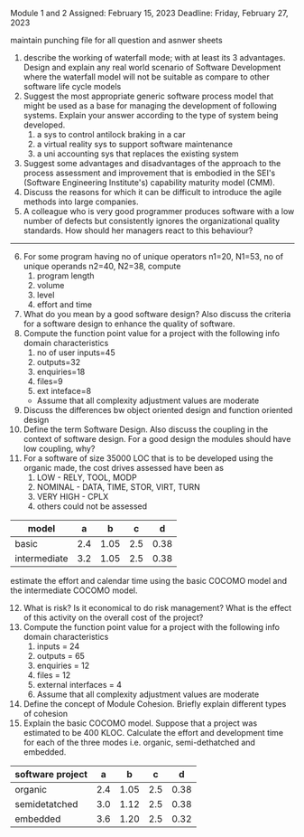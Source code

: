 Module 1 and 2
Assigned: February 15, 2023
Deadline: Friday, February 27, 2023

maintain punching file for all question and asnwer sheets

1. describe the working of waterfall mode; with at least its 3 advantages. Design and explain any real world scenario of Software Development where the waterfall model will not be suitable as compare to other software life cycle models
2. Suggest the most appropriate generic software process model that might be used as a base for managing the development of following systems. Explain your answer according to the type of system being developed.
	1. a sys to control antilock braking in a car
	2. a virtual reality sys to support software maintenance
	3. a uni accounting sys that replaces the existing system
3. Suggest some advantages and disadvantages of the approach to the process assessment and improvement that is embodied in the SEI's (Software Engineering Institute's) capability maturity model (CMM).
4. Discuss the reasons for which it can be difficult to introduce the agile methods into large companies.
5. A colleague who is very good programmer produces software with a low number of defects but consistently ignores the organizational quality standards. How should her managers react to this behaviour?

---
6. For some program having no of unique operators n1=20, N1=53, no of unique operands n2=40, N2=38, compute
	1. program length
	2. volume
	3. level
	4. effort and time
7. What do you mean by a good software design? Also discuss the criteria for a software design to enhance the quality of software.
8. Compute the function point value for a project with the following info domain characteristics
	1. no of user inputs=45
	2. outputs=32
	3. enquiries=18
	4. files=9
	5. ext inteface=8
	- Assume that all complexity adjustment values are moderate
9. Discuss the differences bw object oriented design and function oriented design
10. Define the term Software Design. Also discuss the coupling in the context of software design. For a good design the modules should have low coupling, why?
11. For a software of size 35000 LOC that is to be developed using the organic made, the cost drives assessed have been as
	1. LOW - RELY, TOOL, MODP
	2. NOMINAL - DATA, TIME, STOR, VIRT, TURN
	3. VERY HIGH - CPLX
	4. others could not be assessed

| model        | a   | b    | c   | d    |
| ------------ | --- | ---- | --- | ---- |
| basic        | 2.4 | 1.05 | 2.5 | 0.38 |
| intermediate | 3.2 | 1.05 | 2.5 | 0.38 |

estimate the effort and calendar time using the basic COCOMO model and the intermediate COCOMO model.

12. What is risk? Is it economical to do risk management? What is the effect of this activity on the overall cost of the project?
13. Compute the function point value for a project with the following info domain characteristics
	1. inputs = 24
	2. outputs = 65
	3. enquiries = 12
	4. files = 12
	5. external interfaces = 4
	6. Assume that all complexity adjustment values are moderate
14. Define the concept of Module Cohesion. Briefly explain different types of cohesion
15. Explain the basic COCOMO model. Suppose that a project was estimated to be 400 KLOC. Calculate the effort and development time for each of the three modes i.e. organic, semi-dethatched and embedded.

| software project | a   | b    | c   | d    |
| ---------------- | --- | ---- | --- | ---- |
| organic          | 2.4 | 1.05 | 2.5 | 0.38 |
| semidetatched    | 3.0 | 1.12 | 2.5 | 0.38 |
| embedded         | 3.6 | 1.20 | 2.5 | 0.32 |

